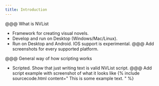 ```yaml
---
title: Introduction
---
```


@@@ What is NVList
- Framework for creating visual novels.
- Develop and run on Desktop (Windows/Mac/Linux).
- Run on Desktop and Android. IOS support is experimental.
@@@ Add screenshots for every supported platform.

@@@ General way of how scripting works
- Scripted. Show that just writing text is valid NVList script.
@@@ Add script example with screenshot of what it looks like
{% include sourcecode.html content="
This is some example text.
" %}

